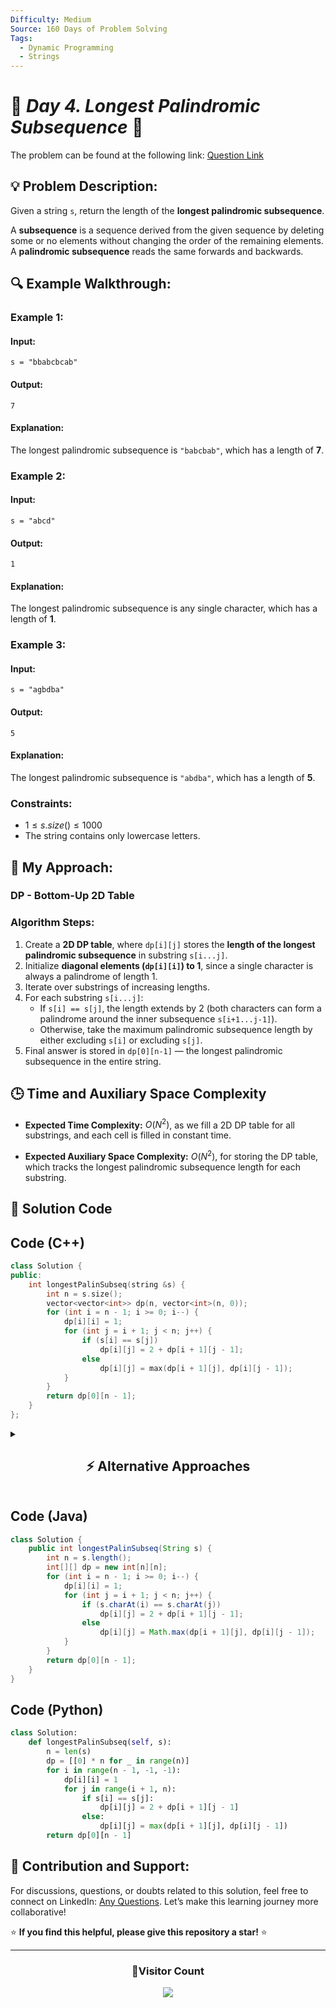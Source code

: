 ```yaml
---
Difficulty: Medium  
Source: 160 Days of Problem Solving  
Tags:
  - Dynamic Programming
  - Strings
---
```


# 🚀 _Day 4. Longest Palindromic Subsequence_ 🧠


The problem can be found at the following link: [Question Link](https://www.geeksforgeeks.org/problems/longest-palindromic-subsequence-1612327878/1)  

## 💡 **Problem Description:**

Given a string `s`, return the length of the **longest palindromic subsequence**.

A **subsequence** is a sequence derived from the given sequence by deleting some or no elements without changing the order of the remaining elements.  
A **palindromic subsequence** reads the same forwards and backwards.

## 🔍 **Example Walkthrough:**

### **Example 1:**  
#### **Input:**  
`s = "bbabcbcab"`

#### **Output:**  
`7`

#### **Explanation:**  
The longest palindromic subsequence is `"babcbab"`, which has a length of **7**.


### **Example 2:**  
#### **Input:**  
`s = "abcd"`

#### **Output:**  
`1`

#### **Explanation:**  
The longest palindromic subsequence is any single character, which has a length of **1**.


### **Example 3:**  
#### **Input:**  
`s = "agbdba"`

#### **Output:**  
`5`

#### **Explanation:**  
The longest palindromic subsequence is `"abdba"`, which has a length of **5**.


### **Constraints:**  
- $1 \leq s.size() \leq 1000$
- The string contains only lowercase letters.


## 🎯 **My Approach:**

### **DP - Bottom-Up 2D Table**

### **Algorithm Steps:**
1. Create a **2D DP table**, where `dp[i][j]` stores the **length of the longest palindromic subsequence** in substring `s[i...j]`.
2. Initialize **diagonal elements (`dp[i][i]`) to 1**, since a single character is always a palindrome of length 1.
3. Iterate over substrings of increasing lengths.
4. For each substring `s[i...j]`:
   - If `s[i] == s[j]`, the length extends by 2 (both characters can form a palindrome around the inner subsequence `s[i+1...j-1]`).
   - Otherwise, take the maximum palindromic subsequence length by either excluding `s[i]` or excluding `s[j]`.
5. Final answer is stored in `dp[0][n-1]` — the longest palindromic subsequence in the entire string.


## 🕒 **Time and Auxiliary Space Complexity** 

- **Expected Time Complexity:** $O(N^2)$, as we fill a 2D DP table for all substrings, and each cell is filled in constant time.

- **Expected Auxiliary Space Complexity:** $O(N^2)$, for storing the DP table, which tracks the longest palindromic subsequence length for each substring.


## 📝 **Solution Code**

## **Code (C++)**

```cpp
class Solution {
public:
    int longestPalinSubseq(string &s) {
        int n = s.size();
        vector<vector<int>> dp(n, vector<int>(n, 0));
        for (int i = n - 1; i >= 0; i--) {
            dp[i][i] = 1;
            for (int j = i + 1; j < n; j++) {
                if (s[i] == s[j]) 
                    dp[i][j] = 2 + dp[i + 1][j - 1];
                else 
                    dp[i][j] = max(dp[i + 1][j], dp[i][j - 1]);
            }
        }
        return dp[0][n - 1];
    }
};
```


<details>
<summary><h2 align="center">⚡ Alternative Approaches</h2></summary>

## **2️⃣ Space Optimized Dynamic Programming (O(N²) Time, O(N) Space)**

### **Algorithm Steps:**  
- We only need the **current and previous rows**, so the 2D table can be reduced to **two 1D arrays**.
- Iterate over `i` (backwards) and `j` (forwards), and fill only the current row using the previous row.
- This reduces space from **O(N²)** to **O(N)**.

```cpp
class Solution {
public:
    int longestPalinSubseq(string &s) {
        int n = s.size();
        vector<int> prev(n + 1, 0), curr(n + 1, 0);
        for (int i = 1; i <= n; ++i) {
            for (int j = 1; j <= n; ++j) {
                if (s[i - 1] == s[n - j]) 
                    curr[j] = 1 + prev[j - 1];
                else 
                    curr[j] = max(prev[j], curr[j - 1]);
            }
            swap(prev, curr);
        }
        return prev[n];
    }
};
```


## **3️⃣ Recursive + Memoization (O(N²) Time, O(N²) Space)**

### **Algorithm Steps:**  
- Use **recursive DFS with memoization**.
- If characters match, extend the palindrome.
- Otherwise, check both possibilities (exclude either character).
- Cache results to avoid redundant work.

```cpp
class Solution {
public:
    int helper(string &s, int i, int j, vector<vector<int>> &dp) {
        if (i > j) return 0;
        if (i == j) return 1;
        if (dp[i][j] != -1) return dp[i][j];
        if (s[i] == s[j]) 
            return dp[i][j] = 2 + helper(s, i + 1, j - 1, dp);
        return dp[i][j] = max(helper(s, i + 1, j, dp), helper(s, i, j - 1, dp));
    }

    int longestPalinSubseq(string &s) {
        int n = s.size();
        vector<vector<int>> dp(n, vector<int>(n, -1));
        return helper(s, 0, n - 1, dp);
    }
};
```


## 📊 **Comparison of Approaches**

| **Approach**                        | ⏱️ **Time Complexity** | 🗂️ **Space Complexity** | ✅ **Pros**                         | ⚠️ **Cons**                        |
|-------------------------------------|----------------------|-------------------|------------------------------|------------------------------|
| **2D DP Table**                     | 🟡 O(N²)              | 🔴 O(N²)            | Simple & intuitive             | High space usage              |
| **Space Optimized 1D DP**           | 🟡 O(N²)              | 🟢 O(N)              | Lower space                    | Slightly trickier to implement |
| **Recursive + Memoization**         | 🟡 O(N²)              | 🔴 O(N²)            | Natural recursive logic        | Recursion overhead             |


## 💡 **Best Choice?**

- ✅ **For balanced space and time:** Use **Space Optimized 1D DP**.
- ✅ **For simplicity and clarity:** Use **2D DP Table**.
- ✅ **For recursive enthusiasts:** Use **Recursive + Memoization**.

</details>


## **Code (Java)**

```java
class Solution {
    public int longestPalinSubseq(String s) {
        int n = s.length();
        int[][] dp = new int[n][n];
        for (int i = n - 1; i >= 0; i--) {
            dp[i][i] = 1;
            for (int j = i + 1; j < n; j++) {
                if (s.charAt(i) == s.charAt(j)) 
                    dp[i][j] = 2 + dp[i + 1][j - 1];
                else 
                    dp[i][j] = Math.max(dp[i + 1][j], dp[i][j - 1]);
            }
        }
        return dp[0][n - 1];
    }
}
```


## **Code (Python)**

```python
class Solution:
    def longestPalinSubseq(self, s):
        n = len(s)
        dp = [[0] * n for _ in range(n)]
        for i in range(n - 1, -1, -1):
            dp[i][i] = 1
            for j in range(i + 1, n):
                if s[i] == s[j]:
                    dp[i][j] = 2 + dp[i + 1][j - 1]
                else:
                    dp[i][j] = max(dp[i + 1][j], dp[i][j - 1])
        return dp[0][n - 1]
```

## 🎯 **Contribution and Support:**

For discussions, questions, or doubts related to this solution, feel free to connect on LinkedIn: [Any Questions](https://www.linkedin.com/in/het-patel-8b110525a/). Let’s make this learning journey more collaborative!  

⭐ **If you find this helpful, please give this repository a star!** ⭐  

--- 

<div align="center">
  <h3><b>📍Visitor Count</b></h3>
</div>

<p align="center">
  <img src="https://profile-counter.glitch.me/Hunterdii/count.svg" />
</p>
